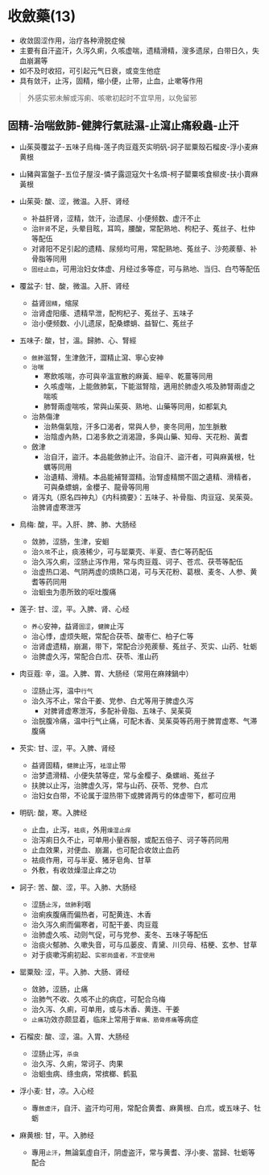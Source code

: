 # 收斂藥(13)
- 收敛固涩作用，治疗各种滑脱症候
- 主要有自汗盗汗，久泻久痢，久咳虚喘，遗精滑精，溲多遗尿，白带日久，失血崩漏等
- 如不及时收招，可引起元气日衰，或变生他症
- 具有敛汗，止泻，固精，缩小便，止带，止血，止嗽等作用
> 外感实邪未解或泻痢、咳嗽初起时不宜早用，以免留邪

## 固精-治喘斂肺-健脾行氣祛濕-止瀉止痛殺蟲-止汗
- 山茱萸覆盆子-五味子烏梅-莲子肉豆蔻芡实明矾-訶子罂粟殼石榴皮-浮小麦麻黄根
- 山豬與富盤子-五位子屋沒-憐子露逗寇欠十名煩-柯子罌粟咳食柳皮-扶小賣麻黃根

- 山茱萸: 酸、涩，微温。入肝、肾经
  - 补益肝肾，涩精，敛汗，治遗尿、小便频数、虚汗不止
  - 治`肝肾`不足，头晕目眩，耳鸣，腰酸，常配熟地、枸杞子、菟丝子、杜仲等配伍
  - 对肾阳不足引起的遗精、尿频均可用，常配熟地、菟丝子、沙苑蒺藜、补骨脂等同用
  - `固经止血`，可用治妇女体虚、月经过多等症，可与熟地、当归、白芍等配伍

- 覆盆子: 甘、酸，微温。入肝、肾经
  - 益肾`固精`，缩尿
  - 治肾虚阳痿、遗精早泄，配枸杞子、菟丝子、五味子
  - 治小便频数、小儿遗尿，配桑螵蛸、益智仁、菟丝子

- 五味子: 酸，甘，溫。歸肺、心、腎經
  - `斂肺`滋腎，生津斂汗，澀精止瀉、寧心安神
  - `治喘`
    - 寒飲咳喘，亦可與辛溫宣散的麻黃、細辛、乾薑等同用
    - 久咳虛喘，上能斂肺氣，下能滋腎陰，適用於肺虛久咳及肺腎兩虛之喘咳
    - 肺腎兩虛喘咳，常與山茱萸、熟地、山藥等同用，如都氣丸
  - 治熱傷津
    - 治熱傷氣陰，汗多口渴者，常與人參，麥冬同用，加生脈散
    - 治陰虛內熱，口渴多飲之消渴證，多與山藥、知母、天花粉、黃耆
  - 斂津
    - 治自汗，盜汗。本品能斂肺止汗。治自汗、盜汗者，可與麻黃根，牡蠣等同用
    - 治遺精、滑精。本品能補腎澀精。治腎虛精關不固之遺精、滑精者，可與桑螵蛸，金櫻子、龍骨等同用
  - 肾泻丸（原名四神丸）《内科摘要》：五味子、补骨脂、肉豆寇、吴茱萸。治脾肾虚寒泄泻

- 烏梅: 酸，平。入肝、脾、肺、大肠经
  - 敛肺，涩肠，生津，安蛔
  - 治`久咳`不止，痰液稀少，可与罂粟壳、半夏、杏仁等药配伍
  - 治久泻久痢，涩肠止泻作用，常与肉豆蔻、诃子、苍朮、茯苓等配伍
  - 治虚热口渴、气阴两虚的煩熱口渴，可与天花粉、葛根、麦冬、人参、黄耆等药同用
  - 治蛔虫为患所致的呕吐腹痛

- 莲子: 甘、涩，平。入脾、肾、心经
  - `养心`安神，益肾`固涩`，`健脾`止泻
  - 治心悸，虚烦失眠，常配合茯苓、酸枣仁、柏子仁等
  - 治肾虚遗精，崩漏，带下，常配合沙苑蒺藜、菟丝子、芡实、山药、牡蛎
  - 治脾虚久泻，常配合白朮、茯苓、淮山药

- 肉豆蔻: 辛，温。入脾、胃、大肠经（常用在麻辣鍋中）
  - 涩肠止泻，温中`行气`
  - 治久泻不止，常合干姜、党参、白尤等用于脾虚久泻
    - 对脾肾虚寒泄泻，多配补骨脂、五味子、吴茱萸
  - 治脘腹冷痛，温中行气止痛，可配木香、吴茱萸等药用于脾胃虚寒、气滞腹痛

- 芡实: 甘、涩，平。入脾、肾经
  - 益肾固精，`健脾`止泻，`袪湿`止带
  - 治梦遗滑精、小便失禁等症，常与金樱子、桑螺峭、菟丝子
  - 扶脾以止泻，治脾虚久泻，常与山药、茯苓、党参、白朮
  - 治妇女白带，不论属于湿热带下或脾肾两亏的体虚带下，都可应用

- 明矾: 酸，寒。入脾经
  - 止血，止泻，`袪痰`，外用`燥湿止痒`
  - 治泻痢日久不止，可单用小量吞服，或配五倍子、诃子等药同用
  - 止血效果，对便血、崩漏，也可配合收敛止血药
  - 袪痰作用，可与半夏、猪牙皂角、甘草
  - 外敷，有收敛燥湿止痒之功

- 訶子: 苦、酸、涩，平。入肺、大肠经
  - 涩肠`止泻`，`敛肺`利咽
  - 治痢疾腹痛而偏热者，可配黄连、木香
  - 治久泻久痢而偏寒者，可配干姜、肉豆蔻
  - 治肺虚久咳、动则气促，可与党参、麦冬、五味子等配伍
  - 治痰火郁肺、久嗽失音，可与瓜蒌皮、青黛、川贝母、桔梗、玄参、甘草
  - 对于痰嗽泻痢初起、`实邪尚盛者，不宜使用`

- 罂粟殼: 涩，平。入肺、大肠、肾经
  - 敛肺，涩肠，止痛
  - 治肺气不收、久咳不止的病症，可配合乌梅
  - 治久泻、久痢，可单用，或与木香、黄连、干姜
  - `止痛`功效亦颇显着，临床上常用于`胃痛、筋骨疼痛`等病症

- 石榴皮: 酸、涩，温。入胃、大肠经
  - 涩肠止泻，`杀虫`
  - 治久泻、久痢，常诃子、肉果
  - 治蛔虫病、绦虫病，常摈榔、鹤虱

- 浮小麦: 甘，凉。入心经
  - 專`斂虚汗`，自汗、盗汗均可用，常配合黄耆、麻黄根、白朮，或五味子、牡蛎

- 麻黄根: 甘，平。入肺经
  - 專用`止汗`，無論氣虛自汗，阴虚盗汗，常与黄耆、浮小麥、當歸、牡蛎等配合